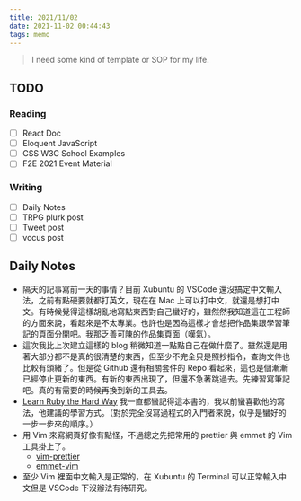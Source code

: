 ```yaml
---
title: 2021/11/02
date: 2021-11-02 00:44:43
tags: memo
---
```


> I need some kind of template or SOP for my life.

## TODO

### Reading

- [ ] React Doc
- [ ] Eloquent JavaScript
- [ ] CSS W3C School Examples
- [ ] F2E 2021 Event Material

### Writing

- [ ] Daily Notes
- [ ] TRPG plurk post
- [ ] Tweet post
- [ ] vocus post

## Daily Notes

- 隔天的記事寫前一天的事情？目前 Xubuntu 的 VSCode 還沒搞定中文輸入法，之前有點硬要就都打英文，現在在 Mac 上可以打中文，就還是想打中文。有時候覺得這樣胡亂地寫點東西對自己蠻好的，雖然然我知道這在工程師的方面來說，看起來是不太專業。也許也是因為這樣才會想把作品集跟學習筆記的頁面分開吧。我那乏善可陳的作品集頁面（嘆氣）。
- 這次我比上次建立這樣的 blog 稍微知道一點點自己在做什麼了。雖然還是用著大部分都不是真的很清楚的東西，但至少不完全只是照抄指令，查詢文件也比較有頭緒了。但是從 Github 還有相關套件的 Repo 看起來，這也是個漸漸已經停止更新的東西。有新的東西出現了，但還不急著跳過去。先練習寫筆記吧。真的有需要的時候再換到新的工具去。
- [Learn Ruby the Hard Way](https://learnrubythehardway.org/) 我一直都蠻記得這本書的，我以前蠻喜歡他的寫法，他建議的學習方式。（對於完全沒寫過程式的入門者來說，似乎是蠻好的一步一步來的順序。）
- 用 Vim 來寫網頁好像有點怪，不過總之先把常用的 prettier 與 emmet 的 Vim 工具掛上了。
  - [vim-prettier](https://github.com/prettier/vim-prettier)
  - [emmet-vim](https://github.com/mattn/emmet-vim)
- 至少 Vim 裡面中文輸入是正常的，在 Xubuntu 的 Terminal 可以正常輸入中文但是 VSCode 下沒辦法有待研究。
